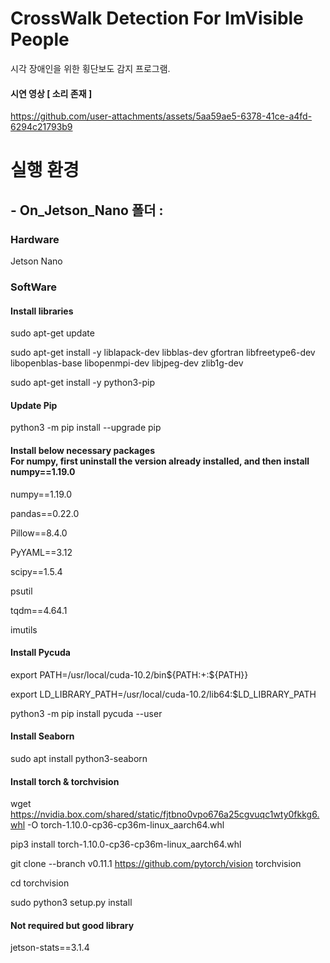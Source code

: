 # CrossWalk Detection For ImVisible People

시각 장애인을 위한 횡단보도 감지 프로그램.

#### 시연 영상 [ 소리 존재 ]
https://github.com/user-attachments/assets/5aa59ae5-6378-41ce-a4fd-6294c21793b9



# 실행 환경

## - On_Jetson_Nano 폴더 :
### Hardware
Jetson Nano
### SoftWare
#### Install libraries
sudo apt-get update

sudo apt-get install -y liblapack-dev libblas-dev gfortran libfreetype6-dev libopenblas-base libopenmpi-dev libjpeg-dev zlib1g-dev

sudo apt-get install -y python3-pip

#### Update Pip
python3 -m pip install --upgrade pip

#### Install below necessary packages <Br> For numpy, first uninstall the version already installed, and then install numpy==1.19.0
numpy==1.19.0

pandas==0.22.0

Pillow==8.4.0

PyYAML==3.12

scipy==1.5.4

psutil

tqdm==4.64.1

imutils

#### Install Pycuda
export PATH=/usr/local/cuda-10.2/bin${PATH:+:${PATH}}

export LD_LIBRARY_PATH=/usr/local/cuda-10.2/lib64:$LD_LIBRARY_PATH

python3 -m pip install pycuda --user

#### Install Seaborn
sudo apt install python3-seaborn

#### Install torch & torchvision
wget https://nvidia.box.com/shared/static/fjtbno0vpo676a25cgvuqc1wty0fkkg6.whl -O torch-1.10.0-cp36-cp36m-linux_aarch64.whl

pip3 install torch-1.10.0-cp36-cp36m-linux_aarch64.whl

git clone --branch v0.11.1 https://github.com/pytorch/vision torchvision

cd torchvision

sudo python3 setup.py install 

#### Not required but good library

jetson-stats==3.1.4
